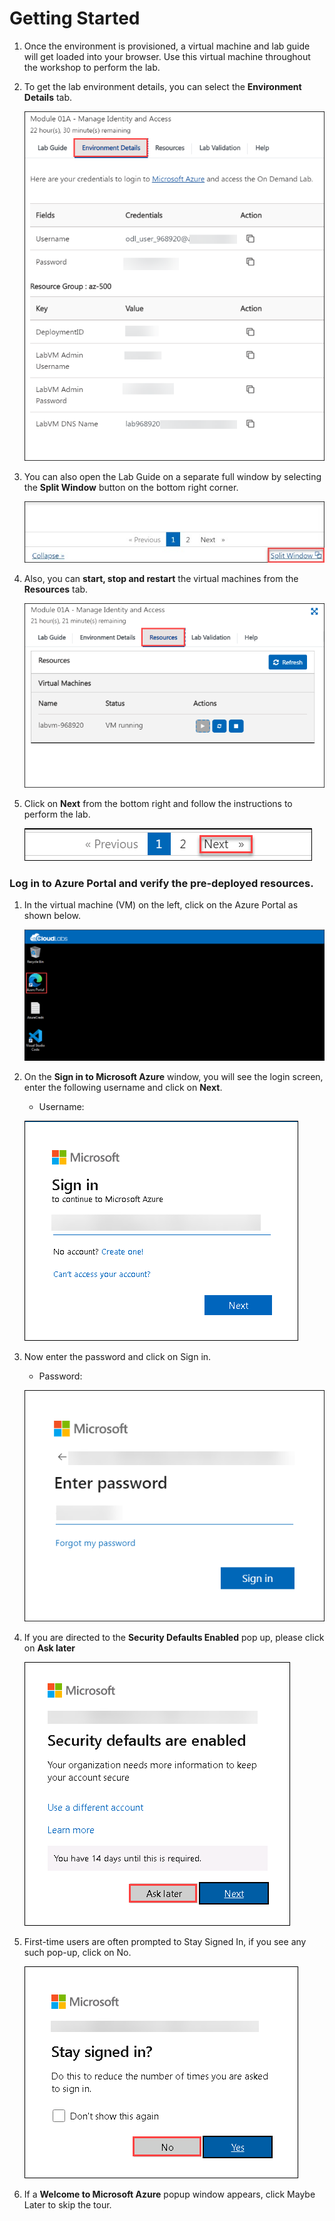 # Getting Started

1. Once the environment is provisioned, a virtual machine and lab guide will get loaded into your browser. Use this virtual machine throughout the workshop to perform the lab.

1. To get the lab environment details, you can select the **Environment Details** tab.

    ![](../images/AZ-500-env.png)

1. You can also open the Lab Guide on a separate full window by selecting the **Split Window** button on the bottom right corner.

    ![](../images/image-200.jpg)    

1. Also, you can **start, stop and restart** the virtual machines from the **Resources** tab.

    ![](../images/AZ-500-resources.png)
    
1. Click on **Next** from the bottom right and follow the instructions to perform the lab.

    ![](../images/AZ-900-module-08-numbering.png)

### Log in to Azure Portal and verify the pre-deployed resources.

1. In the virtual machine (VM) on the left, click on the Azure Portal as shown below.

    ![](../images/AZ-500-Getting.png)

1. On the **Sign in to Microsoft Azure** window, you will see the login screen, enter the following username and click on **Next**.
   * Username: <inject key="AzureAdUserEmail"></inject>

    ![](../images/AZ-500-siginazportal.png)
     
1. Now enter the password and click on Sign in.
   * Password: <inject key="AzureAdUserPassword"></inject>
  
    ![](../images/AZ-500-pass.png)
    
1. If you are directed to the **Security Defaults Enabled** pop up, please click on **Ask later**    
   
   ![](../images/AZ-500-security.png)

1. First-time users are often prompted to Stay Signed In, if you see any such pop-up, click on No.

    ![](../images/AZ-500-staysignedin.png)

1. If a **Welcome to Microsoft Azure** popup window appears, click Maybe Later to skip the tour.
